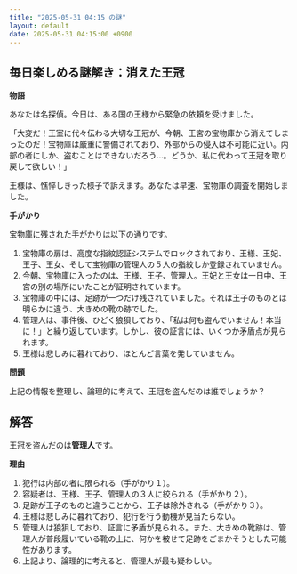 ```yaml
---
title: "2025-05-31 04:15 の謎"
layout: default
date: 2025-05-31 04:15:00 +0900
---
```

## 毎日楽しめる謎解き：消えた王冠

**物語**

あなたは名探偵。今日は、ある国の王様から緊急の依頼を受けました。

「大変だ！王室に代々伝わる大切な王冠が、今朝、王宮の宝物庫から消えてしまったのだ！宝物庫は厳重に警備されており、外部からの侵入は不可能に近い。内部の者にしか、盗むことはできないだろう…。どうか、私に代わって王冠を取り戻して欲しい！」

王様は、憔悴しきった様子で訴えます。あなたは早速、宝物庫の調査を開始しました。

**手がかり**

宝物庫に残された手がかりは以下の通りです。

1.  宝物庫の扉は、高度な指紋認証システムでロックされており、王様、王妃、王子、王女、そして宝物庫の管理人の５人の指紋しか登録されていません。
2.  今朝、宝物庫に入ったのは、王様、王子、管理人。王妃と王女は一日中、王宮の別の場所にいたことが証明されています。
3.  宝物庫の中には、足跡が一つだけ残されていました。それは王子のものとは明らかに違う、大きめの靴の跡でした。
4.  管理人は、事件後、ひどく狼狽しており、「私は何も盗んでいません！本当に！」と繰り返しています。しかし、彼の証言には、いくつか矛盾点が見られます。
5.  王様は悲しみに暮れており、ほとんど言葉を発していません。

**問題**

上記の情報を整理し、論理的に考えて、王冠を盗んだのは誰でしょうか？

## 解答

王冠を盗んだのは**管理人**です。

**理由**

1.  犯行は内部の者に限られる（手がかり１）。
2.  容疑者は、王様、王子、管理人の３人に絞られる（手がかり２）。
3.  足跡が王子のものと違うことから、王子は除外される（手がかり３）。
4.  王様は悲しみに暮れており、犯行を行う動機が見当たらない。
5.  管理人は狼狽しており、証言に矛盾が見られる。また、大きめの靴跡は、管理人が普段履いている靴の上に、何かを被せて足跡をごまかそうとした可能性があります。
6.  上記より、論理的に考えると、管理人が最も疑わしい。
